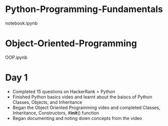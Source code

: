 # Python-Programming-Fundamentals
notebook.ipynb
# Object-Oriented-Programming
OOP.ipynb
# Day 1
- Completed 15 questions on HackerRank > Python
- Finished Python basics video and learnt about the baiscs of Python Classes, Objects, and Inheritance
- Began the Object Oriented Programming video and completed Classes, Inheritance, Constructors, #__init__() function
- Began documenting and noting down concepts from the video
